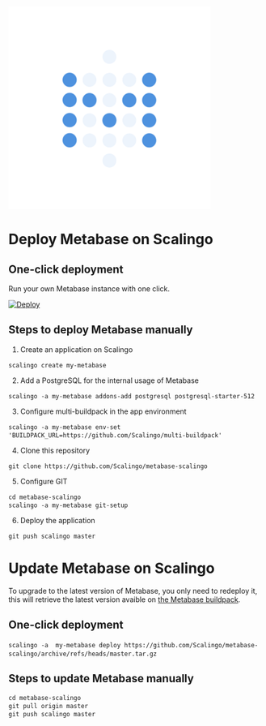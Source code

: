![Metabase](metabase.png)

# Deploy Metabase on Scalingo

## One-click deployment

Run your own Metabase instance with one click.

[![Deploy](https://cdn.scalingo.com/deploy/button.svg)](https://my.scalingo.com/deploy?source=https://github.com/Scalingo/metabase-scalingo#master)

## Steps to deploy Metabase manually

1. Create an application on Scalingo

```
scalingo create my-metabase
```

2. Add a PostgreSQL for the internal usage of Metabase

```
scalingo -a my-metabase addons-add postgresql postgresql-starter-512
```

3. Configure multi-buildpack in the app environment

```
scalingo -a my-metabase env-set 'BUILDPACK_URL=https://github.com/Scalingo/multi-buildpack'
```

4. Clone this repository

```
git clone https://github.com/Scalingo/metabase-scalingo
```

5. Configure GIT

```
cd metabase-scalingo
scalingo -a my-metabase git-setup
```

6. Deploy the application

```
git push scalingo master
```

# Update Metabase on Scalingo

To upgrade to the latest version of Metabase, you only need to redeploy it, this will retrieve the latest version avaible on [the Metabase buildpack](https://github.com/metabase/metabase-buildpack).

## One-click deployment

`scalingo -a  my-metabase deploy https://github.com/Scalingo/metabase-scalingo/archive/refs/heads/master.tar.gz`

## Steps to update Metabase manually

```
cd metabase-scalingo
git pull origin master
git push scalingo master
```
